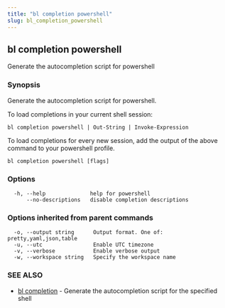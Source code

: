 ```yaml
---
title: "bl completion powershell"
slug: bl_completion_powershell
---
```

## bl completion powershell

Generate the autocompletion script for powershell

### Synopsis

Generate the autocompletion script for powershell.

To load completions in your current shell session:

	bl completion powershell | Out-String | Invoke-Expression

To load completions for every new session, add the output of the above command
to your powershell profile.


```
bl completion powershell [flags]
```

### Options

```
  -h, --help              help for powershell
      --no-descriptions   disable completion descriptions
```

### Options inherited from parent commands

```
  -o, --output string      Output format. One of: pretty,yaml,json,table
  -u, --utc                Enable UTC timezone
  -v, --verbose            Enable verbose output
  -w, --workspace string   Specify the workspace name
```

### SEE ALSO

* [bl completion](bl_completion.md)	 - Generate the autocompletion script for the specified shell

